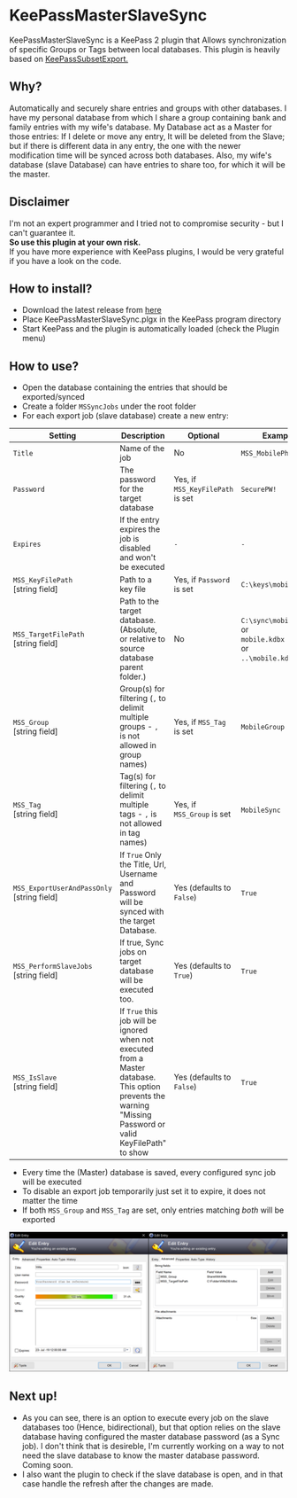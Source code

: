 # KeePassMasterSlaveSync
KeePassMasterSlaveSync is a KeePass 2 plugin that Allows synchronization of specific Groups or Tags between local databases.
This plugin is heavily based on [KeePassSubsetExport.](https://github.com/lukeIam/KeePassSubsetExport)

## Why?
Automatically and securely share entries and groups with other databases. I have my personal database from which I share a group containing bank and family entries with my wife's database.
My Database act as a Master for those entries: If I delete or move any entry, It will be deleted from the Slave; but if there is different data in any entry, the one with the newer modification time will be synced across both databases.
Also, my wife's database (slave Database) can have entries to share too, for which it will be the master.

## Disclaimer
I'm not an expert programmer and I tried not to compromise security - but I can't guarantee it.  
**So use this plugin at your own risk.**  
If you have more experience with KeePass plugins, I would be very grateful if you have a look on the code.

## How to install?
- Download the latest release from [here](https://github.com/Angelelz/KeePassMasterSlaveSync/releases)
- Place KeePassMasterSlaveSync.plgx in the KeePass program directory
- Start KeePass and the plugin is automatically loaded (check the Plugin menu)

## How to use?
- Open the database containing the entries that should be exported/synced
- Create a folder `MSSyncJobs` under the root folder
- For each export job (slave database) create a new entry:

| Setting                                                   | Description                                                             | Optional                                   | Example                                 |
| --------------------------------------------------------- | ----------------------------------------------------------------------- | ------------------------------------------ | --------------------------------------- |
| `Title`                                                   | Name of the job                                                         | No                                         | `MSS_MobilePhone`           |
| `Password`                                                | The password for the target database                                    | Yes, if `MSS_KeyFilePath` is set  | `SecurePW!`                             |
| `Expires`                                                 | If the entry expires the job is disabled and won't be executed          | `-`                                        | `-`                                     |
| `MSS_KeyFilePath`<br>[string field]           | Path to a key file                                                      | Yes, if `Password` is set                  | `C:\keys\mobile.key`                    |
| `MSS_TargetFilePath`<br>[string field]        | Path to the target database.<br>(Absolute, or relative to source database parent folder.) | No                       | `C:\sync\mobile.kdbx`<br>or<br>`mobile.kdbx`<br>or<br>`..\mobile.kdbx` |
| `MSS_Group`<br>[string field]                 | Group(s) for filtering (`,` to delimit multiple groups - `,` is not allowed in group names)| Yes, if `MSS_Tag` is set          | `MobileGroup`                           |
| `MSS_Tag`<br>[string field]                   | Tag(s) for filtering (`,` to delimit multiple tags - `,` is not allowed in tag names)| Yes, if `MSS_Group` is set        | `MobileSync`                            |
| `MSS_ExportUserAndPassOnly`<br>[string field]    | If `True` Only the Title, Url, Username and Password will be synced with the target Database. | Yes (defaults to `False`) | `True`                             |
| `MSS_PerformSlaveJobs`<br>[string field]    | If true, Sync jobs on target database will be executed too. | Yes (defaults to `True`) | `True`                             |
| `MSS_IsSlave`<br>[string field]    | If `True` this job will be ignored when not executed from a Master database. This option prevents the warning "Missing Password or valid KeyFilePath" to show | Yes (defaults to `False`) | `True`                             |

- Every time the (Master) database is saved, every configured sync job will be executed
- To disable an export job temporarily just set it to expire, it does not matter the time
- If both `MSS_Group` and `MSS_Tag` are set, only entries matching *both* will be exported

![create](https://raw.githubusercontent.com/Angelelz/KeePassMasterSlaveSync/master/KeePassMasterSlaveSync/Capture/CaptureMSS.png)

## Next up!
- As you can see, there is an option to execute every job on the slave databases too (Hence, bidirectional), but that option relies on the slave database having configured the master database password (as a Sync job). I don't think that is desireble, I'm currently working on a way to not need the slave database to know the master database password. Coming soon.
- I also want the plugin to check if the slave database is open, and in that case handle the refresh after the changes are made.
